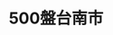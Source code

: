 ---
title: "500盤台南市"
description: "收錄台南市500盤美食，帶你發現台灣在地美味。"
keywords:
  - 台灣美食
  - 台南市美食
  - 美食精選
  - 500盤
custom_css: "/css/events/dishes500/year-list.css"
type: "dishes500"
layout: "year-list"
datePublished: "2025-06-21"
dateModified: "2025-06-21"

events:
  - name: "2024"
    link: "y2024/"
    image: "../images/events/dishes500/y2024.png"
    description: "2024年度台南市500盤，精選在地精緻料理。"
---